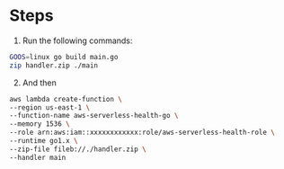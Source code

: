 Steps
=====

1. Run the following commands:

```bash
GOOS=linux go build main.go
zip handler.zip ./main
```

2. And then

```bash
aws lambda create-function \
--region us-east-1 \
--function-name aws-serverless-health-go \
--memory 1536 \
--role arn:aws:iam::xxxxxxxxxxxx:role/aws-serverless-health-role \
--runtime go1.x \
--zip-file fileb://./handler.zip \
--handler main
```
